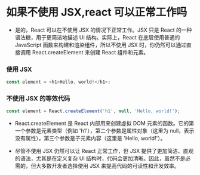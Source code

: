 # 如果不使用 JSX,react 可以正常工作吗

- 是的，React 可以在不使用 JSX 的情况下正常工作。JSX 只是 React 的一种语法糖，用于更简洁地描述 UI 结构。实际上，React 在底层使用普通的 JavaScript 函数来构建和渲染组件，所以不使用 JSX 时，你仍然可以通过直接调用 React.createElement 来创建 React 组件和元素。

### 使用 JSX

```js
const element = <h1>Hello, world!</h1>;
```

### 不使用 JSX 的等效代码

```js
const element = React.createElement('h1', null, 'Hello, world!');
```

- React.createElement 是 React 内部用来创建虚拟 DOM 元素的函数。它的第一个参数是元素类型（例如 'h1'），第二个参数是属性对象（这里为 null，表示没有属性），第三个参数是子元素内容（这里是 'Hello, world!'）。

- 尽管不使用 JSX 仍然可以让 React 正常工作，但 JSX 提供了更加简洁、直观的语法，尤其是在定义复杂 UI 结构时，代码会更加清晰。因此，虽然不是必需的，但大多数开发者选择使用 JSX 来提高代码的可读性和开发效率。

